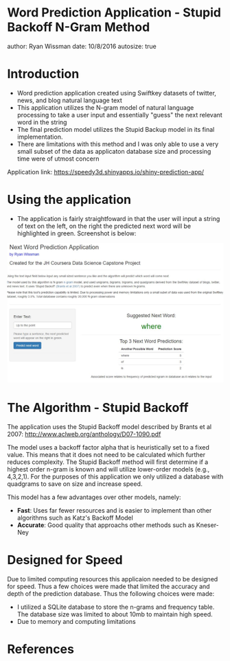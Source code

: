Word Prediction Application - Stupid Backoff N-Gram Method
========================================================
author: Ryan Wissman
date: 10/8/2016
autosize: true

Introduction
========================================================

- Word prediction application created using Swiftkey datasets of twitter, news, and blog natural language text
- This application utilizes the N-gram model of natural language processing to take a user input and essentially "guess" the next relevant word in the string
- The final prediction model utilizes the Stupid Backup model in its final implementation. 
- There are limitations with this method and I was only able to use a very small subset of the data as applicaton database size and processing time were of utmost concern

Application link: https://speedy3d.shinyapps.io/shiny-prediction-app/ 

Using the application
========================================================

- The application is fairly straightfoward in that the user will input a string of text on the left, on the right the predicted next word will be highlighted in green. Screenshot is below:

![screenshot](screenshot.jpg)

The Algorithm - Stupid Backoff
========================================================

The application uses the Stupid Backoff model described by Brants et al 2007: http://www.aclweb.org/anthology/D07-1090.pdf

The model uses a backoff factor alpha that is heuristically set to a fixed value. This means that it does not need to be calculated which further reduces complexity. 
The Stupid Backoff method will first determine if a highest order n-gram is known and will utilize lower-order models (e.g., 4,3,2,1). For the purposes of this application we only utilized a database with quadgrams to save on size and increase speed. 

This model has a few advantages over other models, namely:

- **Fast**: Uses far fewer resources and is easier to implement than other algorithms such as Katz's Backoff Model
- **Accurate**: Good quality that approachs other methods such as Kneser-Ney

Designed for Speed
========================================================

Due to limited computing resources this applicaion needed to be designed for speed. Thus a few choices were made that limited the accuracy and depth of the prediction database. Thus the following choices were made:

- I utilized a SQLite database to store the n-grams and frequency table. The database size was limited to about 10mb to maintain high speed. 
- Due to memory and computing limitations 

References
========================================================

